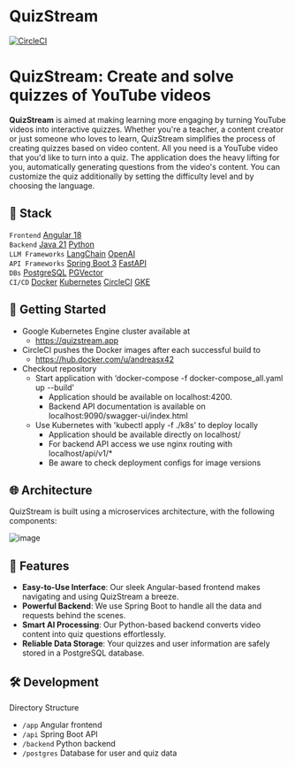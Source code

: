 # QuizStream

[![CircleCI](https://dl.circleci.com/status-badge/img/circleci/6FfqBzs4fBDyTPvBNqnq5x/8HU8omXUEUaEgrpWMj271K/tree/main.svg?style=shield&circle-token=545d0058e25f4566f54a9282ef976f6a8a77b327)](https://app.circleci.com/pipelines/circleci/6FfqBzs4fBDyTPvBNqnq5x/WCAab585ez56Du7MgmTwE1)

# QuizStream: Create and solve quizzes of YouTube videos

**QuizStream** is aimed at making learning more engaging by turning YouTube videos into interactive quizzes. Whether you're a teacher, a content creator or just someone who loves to learn, QuizStream simplifies the process of creating quizzes based on video content. All you need is a YouTube video that you'd like to turn into a quiz. The application does the heavy lifting for you, automatically generating questions from the video's content. You can customize the quiz additionally by setting the difficulty level and by choosing the language.


## 📖 Stack

`Frontend` [Angular 18](https://angular.dev/)\
`Backend` [Java 21](https://openjdk.org/) [Python](https://www.python.org/)\
`LLM Frameworks` [LangChain](https://www.langchain.com/) [OpenAI](https://www.openai.com/) \
`API Frameworks` [Spring Boot 3](https://spring.io/projects/spring-boot) [FastAPI](https://fastapi.tiangolo.com/)\
`DBs` [PostgreSQL](https://www.postgresql.org/) [PGVector](https://github.com/pgvector/pgvector)\
`CI/CD` [Docker](https://www.docker.com/) [Kubernetes](https://kubernetes.io/) [CircleCI](https://circleci.com/) [GKE](https://cloud.google.com/kubernetes-engine)


## 🚀 Getting Started

- Google Kubernetes Engine cluster available at
  - https://quizstream.app
- CircleCI pushes the Docker images after each successful build to
  - https://hub.docker.com/u/andreasx42
- Checkout repository
  - Start application with ‘docker-compose -f docker-compose_all.yaml up --build’
    - Application should be available on localhost:4200.
    - Backend API documentation is available on localhost:9090/swagger-ui/index.html
  - Use Kubernetes with 'kubectl apply -f ./k8s' to deploy locally
    - Application should be available directly on localhost/
    - For backend API access we use nginx routing with localhost/api/v1/\*
    - Be aware to check deployment configs for image versions
   

## 🌐 Architecture

QuizStream is built using a microservices architecture, with the following components:

![image](https://github.com/user-attachments/assets/4d37b603-af40-4547-afad-32d97017449b)


## 🌟 Features

- **Easy-to-Use Interface**: Our sleek Angular-based frontend makes navigating and using QuizStream a breeze.
- **Powerful Backend**: We use Spring Boot to handle all the data and requests behind the scenes.
- **Smart AI Processing**: Our Python-based backend converts video content into quiz questions effortlessly.
- **Reliable Data Storage**: Your quizzes and user information are safely stored in a PostgreSQL database. 


## 🛠️ Development

Directory Structure

- `/app` Angular frontend
- `/api` Spring Boot API
- `/backend` Python backend
- `/postgres` Database for user and quiz data
